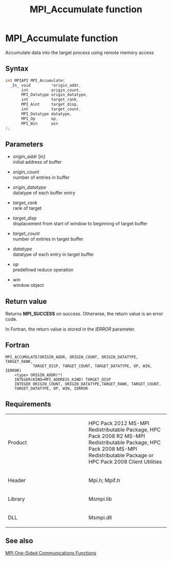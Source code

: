 ﻿---
title: MPI_Accumulate function
TOCTitle: MPI_Accumulate function
ms:assetid: 3f580b28-6b45-4294-9351-cf5c6b06807e
ms:mtpsurl: https://msdn.microsoft.com/en-us/library/Dn502495(v=VS.85)
ms:contentKeyID: 59360767
ms.date: 03/28/2018
mtps_version: v=VS.85
f1_keywords:
- MPI_ACCUMULATE
- mpif/MPI_Accumulate
- mpi/MPI_ACCUMULATE
dev_langs:
- C++
- C
---

# MPI\_Accumulate function

Accumulate data into the target process using remote memory access

## Syntax

``` c++
int MPIAPI MPI_Accumulate(
  _In_ void         *origin_addr,
       int          origin_count,
       MPI_Datatype origin_datatype,
       int          target_rank,
       MPI_Aint     target_disp,
       int          target_count,
       MPI_Datatype datatype,
       MPI_Op       op,
       MPI_Win      win
);
```

## Parameters

  - *origin\_addr* \[in\]  
    initial address of buffer

  - *origin\_count*  
    number of entries in buffer

  - *origin\_datatype*  
    datatype of each buffer entry

  - *target\_rank*  
    rank of target

  - *target\_disp*  
    displacement from start of window to beginning of target buffer

  - *target\_count*  
    number of entries in target buffer

  - *datatype*  
    datatype of each entry in target buffer

  - *op*  
    predefined reduce operation

  - *win*  
    window object

## Return value

Returns **MPI\_SUCCESS** on success. Otherwise, the return value is an error code.

In Fortran, the return value is stored in the *IERROR* parameter.

## Fortran

    MPI_ACCUMULATE(ORIGIN_ADDR, ORIGIN_COUNT, ORIGIN_DATATYPE, TARGET_RANK,
                TARGET_DISP, TARGET_COUNT, TARGET_DATATYPE, OP, WIN, IERROR)
        <type> ORIGIN_ADDR(*)
        INTEGER(KIND=MPI_ADDRESS_KIND) TARGET_DISP
        INTEGER ORIGIN_COUNT, ORIGIN_DATATYPE,TARGET_RANK, TARGET_COUNT,
        TARGET_DATATYPE, OP, WIN, IERROR

## Requirements

<table>
<colgroup>
<col style="width: 50%" />
<col style="width: 50%" />
</colgroup>
<tbody>
<tr class="odd">
<td><p>Product</p></td>
<td><p>HPC Pack 2012 MS-MPI Redistributable Package, HPC Pack 2008 R2 MS-MPI Redistributable Package, HPC Pack 2008 MS-MPI Redistributable Package or HPC Pack 2008 Client Utilities</p></td>
</tr>
<tr class="even">
<td><p>Header</p></td>
<td>Mpi.h;
Mpif.h</td>
</tr>
<tr class="odd">
<td><p>Library</p></td>
<td>Msmpi.lib</td>
</tr>
<tr class="even">
<td><p>DLL</p></td>
<td>Msmpi.dll</td>
</tr>
</tbody>
</table>


## See also

[MPI One-Sided Communications Functions](mpi-one-sided-communications-functions.md)

